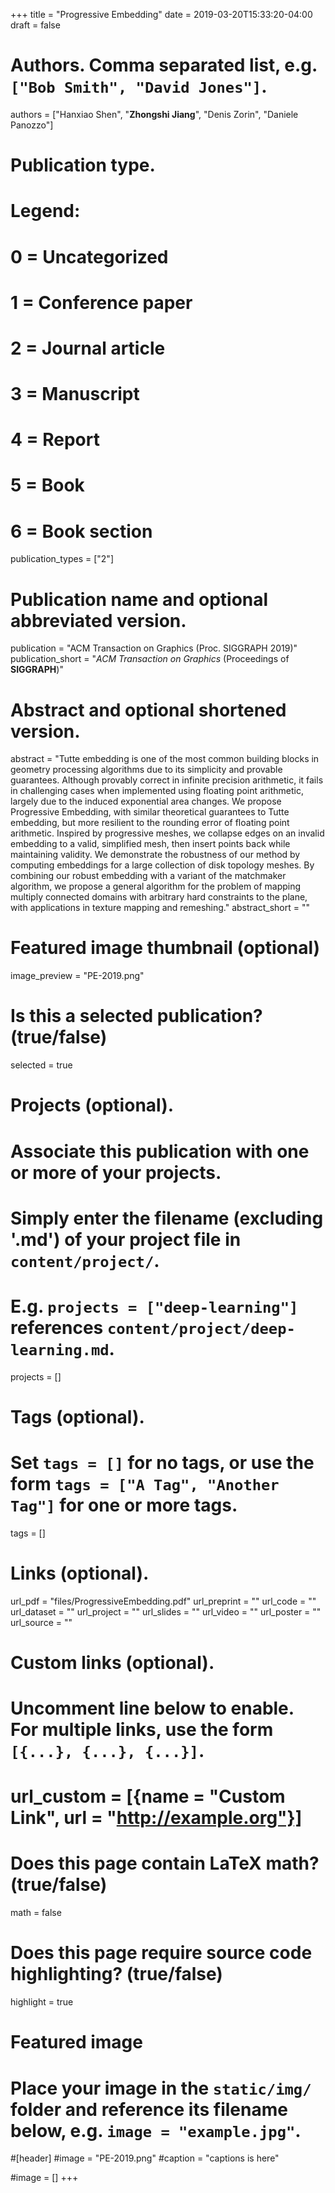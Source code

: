 +++
title = "Progressive Embedding"
date = 2019-03-20T15:33:20-04:00
draft = false

# Authors. Comma separated list, e.g. `["Bob Smith", "David Jones"]`.
authors = ["Hanxiao Shen", "**Zhongshi Jiang**", "Denis Zorin", "Daniele Panozzo"]

# Publication type.
# Legend:
# 0 = Uncategorized
# 1 = Conference paper
# 2 = Journal article
# 3 = Manuscript
# 4 = Report
# 5 = Book
# 6 = Book section
publication_types = ["2"]

# Publication name and optional abbreviated version.
publication = "ACM Transaction on Graphics (Proc. SIGGRAPH 2019)"
publication_short = "*ACM Transaction on Graphics* (Proceedings of  **SIGGRAPH**)"

# Abstract and optional shortened version.
abstract = "Tutte embedding is one of the most common building blocks in geometry processing algorithms due to its simplicity and provable guarantees. Although provably correct in infinite precision arithmetic, it fails in challenging cases when implemented using floating point arithmetic, largely due to the induced exponential area changes. We propose Progressive Embedding, with similar theoretical guarantees to Tutte embedding, but more resilient to the rounding error of floating point arithmetic. Inspired by progressive meshes, we collapse edges on an invalid embedding to a valid, simplified mesh, then insert points back while maintaining validity. We demonstrate the robustness of our method by computing embeddings for a large collection of disk topology meshes. By combining our robust embedding with a variant of the matchmaker algorithm, we propose a general algorithm for the problem of mapping multiply connected domains with arbitrary hard constraints to the plane, with applications in texture mapping and remeshing."
abstract_short = ""

# Featured image thumbnail (optional)
image_preview = "PE-2019.png"

# Is this a selected publication? (true/false)
selected = true

# Projects (optional).
#   Associate this publication with one or more of your projects.
#   Simply enter the filename (excluding '.md') of your project file in `content/project/`.
#   E.g. `projects = ["deep-learning"]` references `content/project/deep-learning.md`.
projects = []

# Tags (optional).
#   Set `tags = []` for no tags, or use the form `tags = ["A Tag", "Another Tag"]` for one or more tags.
tags = []

# Links (optional).
url_pdf = "files/ProgressiveEmbedding.pdf"
url_preprint = ""
url_code = ""
url_dataset = ""
url_project = ""
url_slides = ""
url_video = ""
url_poster = ""
url_source = ""

# Custom links (optional).
#   Uncomment line below to enable. For multiple links, use the form `[{...}, {...}, {...}]`.
# url_custom = [{name = "Custom Link", url = "http://example.org"}]

# Does this page contain LaTeX math? (true/false)
math = false

# Does this page require source code highlighting? (true/false)
highlight = true

# Featured image
# Place your image in the `static/img/` folder and reference its filename below, e.g. `image = "example.jpg"`.
#[header]
#image = "PE-2019.png"
#caption = "captions is here"

#image = []
+++
